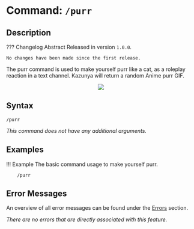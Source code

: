 # **Command:** `/purr`

## **Description**

??? Changelog Abstract
    Released in version `1.0.0`.

    No changes have been made since the first release.

The purr command is used to make yourself purr like a cat, as a roleplay reaction in a text channel. Kazunya will return a random Anime purr GIF.

<p align="center"><img src="https://c.tenor.com/LhGIR486YogAAAAC/neko-anime.gif"></p>

## **Syntax**

    /purr

*This command does not have any additional arguments.*

## **Examples**

!!! Example
    The basic command usage to make yourself purr.

        /purr

## **Error Messages**

An overview of all error messages can be found under the <a href="/errors/">Errors</a> section.

*There are no errors that are directly associated with this feature.*